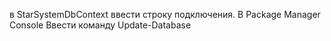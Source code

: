 в StarSystemDbContext ввести строку подключения.
В Package Manager Console Ввести команду Update-Database
